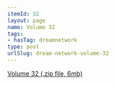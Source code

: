 ```yaml
---
itemId: 32
layout: page
name: Volume 32
tags:
- hasTag: dreamnetwork
type: post
urlSlug: dream-network-volume-32
---
```

<a href="files/Volume_32.zip" download>Volume 32 (.zip file, 6mb)</a>